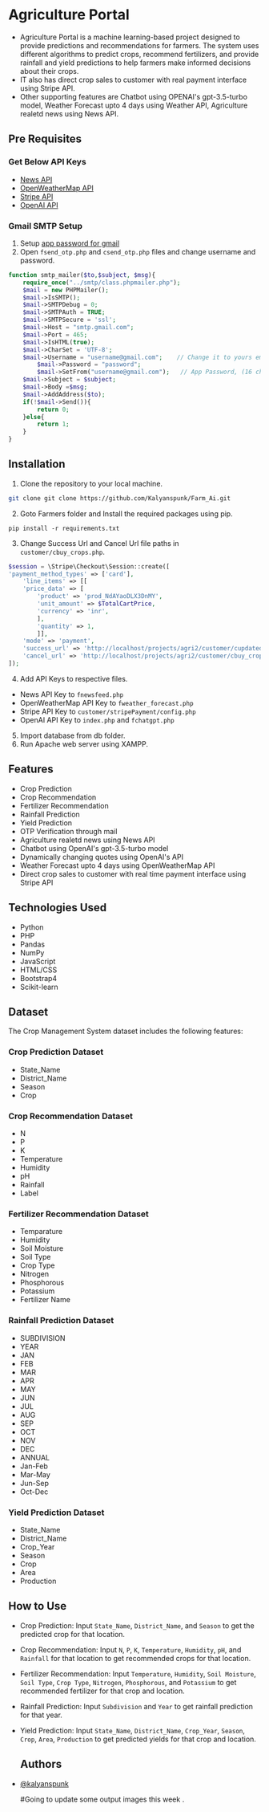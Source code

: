 # Agriculture Portal

- Agriculture Portal is a machine learning-based project designed to provide predictions and recommendations for farmers. The system uses different algorithms to predict crops, recommend fertilizers, and provide rainfall and yield predictions to help farmers make informed decisions about their crops.
- IT also has direct crop sales to customer with real payment interface using Stripe API.
- Other supporting features are Chatbot using OPENAI's gpt-3.5-turbo model, Weather Forecast upto 4 days using Weather API, Agriculture realetd news using News API.

## Pre Requisites
### Get Below API Keys
- [News API](https://newsapi.org/)
- [OpenWeatherMap API](https://openweathermap.org/api)
- [Stripe API](https://dashboard.stripe.com/account/apikeys)
- [OpenAI API](https://platform.openai.com/account/api-keys)

### Gmail SMTP Setup
1. Setup  [app password for gmail](https://support.google.com/accounts/answer/185833?hl=en)
2. Open `fsend_otp.php` and `csend_otp.php` files and change username and password.

```php
function smtp_mailer($to,$subject, $msg){
	require_once("../smtp/class.phpmailer.php");
	$mail = new PHPMailer(); 
	$mail->IsSMTP(); 
	$mail->SMTPDebug = 0; 
	$mail->SMTPAuth = TRUE; 
	$mail->SMTPSecure = 'ssl'; 
	$mail->Host = "smtp.gmail.com";
	$mail->Port = 465; 
	$mail->IsHTML(true);
	$mail->CharSet = 'UTF-8';
	$mail->Username = "username@gmail.com";    // Change it to yours email address
        $mail->Password = "password"; 	
        $mail->SetFrom("username@gmail.com");   // App Password, (16 character Key)
	$mail->Subject = $subject;
	$mail->Body =$msg;
	$mail->AddAddress($to);
	if(!$mail->Send()){
		return 0;
	}else{
		return 1;
	}
}
```

## Installation

1. Clone the repository to your local machine.
```bash
git clone git clone https://github.com/Kalyanspunk/Farm_Ai.git
```
2. Goto Farmers folder and Install the required packages using pip.
```
pip install -r requirements.txt
```
3. Change Success Url and Cancel Url file paths in `customer/cbuy_crops.php`.
```php
$session = \Stripe\Checkout\Session::create([
'payment_method_types' => ['card'],
	'line_items' => [[
	'price_data' => [
		'product' => 'prod_NdAYaoDLX3DnMY',
		'unit_amount' => $TotalCartPrice,
		'currency' => 'inr',
		],
		'quantity' => 1,
		]],
	'mode' => 'payment',
	'success_url' => 'http://localhost/projects/agri2/customer/cupdatedb.php',   // Change File Path
	'cancel_url' => 'http://localhost/projects/agri2/customer/cbuy_crops.php',   // Change File Path
]);
```
4. Add API Keys to respective files.
- News API Key to `fnewsfeed.php`
- OpenWeatherMap API Key to `fweather_forecast.php`
- Stripe API Key to `customer/stripePayment/config.php`
- OpenAI API Key to `index.php` and `fchatgpt.php`
5. Import database from db folder.
6. Run Apache web server using XAMPP.

## Features
- Crop Prediction
- Crop Recommendation
- Fertilizer Recommendation
- Rainfall Prediction
- Yield Prediction
- OTP Verification through mail
- Agriculture realetd news using News API
- Chatbot using OpenAI's gpt-3.5-turbo model
- Dynamically changing quotes using OpenAI's API
- Weather Forecast upto 4 days using OpenWeatherMap API
- Direct crop sales to customer with real time payment interface using Stripe API


## Technologies Used
- Python
- PHP
- Pandas
- NumPy
- JavaScript
- HTML/CSS
- Bootstrap4
- Scikit-learn

## Dataset
The Crop Management System dataset includes the following features:

### Crop Prediction Dataset
- State_Name
- District_Name
- Season
- Crop

### Crop Recommendation Dataset
- N
- P
- K
- Temperature
- Humidity
- pH
- Rainfall
- Label

### Fertilizer Recommendation Dataset
- Temparature
- Humidity
- Soil Moisture
- Soil Type
- Crop Type
- Nitrogen
- Phosphorous
- Potassium
- Fertilizer Name

### Rainfall Prediction Dataset
- SUBDIVISION
- YEAR
- JAN
- FEB
- MAR
- APR
- MAY
- JUN
- JUL
- AUG
- SEP
- OCT
- NOV
- DEC
- ANNUAL
- Jan-Feb
- Mar-May
- Jun-Sep
- Oct-Dec

### Yield Prediction Dataset
- State_Name
- District_Name
- Crop_Year
- Season
- Crop
- Area
- Production

## How to Use
- Crop Prediction: Input `State_Name`, `District_Name`, and `Season` to get the predicted crop for that location.
- Crop Recommendation: Input `N`, `P`, `K`, `Temperature`, `Humidity`, `pH`, and `Rainfall` for that location to get recommended crops for that location.
- Fertilizer Recommendation: Input `Temperature`, `Humidity`, `Soil Moisture`, `Soil Type`, `Crop Type`, `Nitrogen`, `Phosphorous`, and `Potassium` to get recommended fertilizer for that crop and location.
- Rainfall Prediction: Input `Subdivision` and `Year` to get rainfall prediction for that year.
- Yield Prediction: Input `State_Name`, `District_Name`, `Crop_Year`, `Season`, `Crop`, `Area`, `Production` to get predicted yields for that crop and location.
  ## Authors

- [@kalyanspunk](https://github.com/ManisaiPrasanth)

  #Going to update some output images this week .


